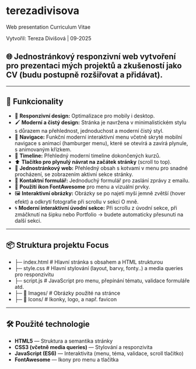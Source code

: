 # terezadivisova
Web presentation Curriculum Vitae

Vytvořil: Tereza Divišová | 09-2025

## 🌐 Jednostránkový responzivní web vytvoření pro prezentaci mých projektů a zkušeností jako CV (budu postupně rozšiřovat a přidávat).

---

## 🚀 **Funkcionality**
- 📱 **Responzivní design:** Optimalizace pro mobily i desktop.
- 🖌️ **Moderní a čistý design:** Stránka je navržena v minimalistickém stylu s důrazem na přehlednost, jednoduchost a moderní čistý styl.
- 🧭 **Navigace:** Funkční moderní interaktivní menu včetně skryté mobilní navigace s animací (hamburger menu), které se otevírá a zavírá plynule, s animovaným křízkem.
- 🌙 **Timeline:** Přehledný moderní timeline dokončených kurzů.
- ⬆️ **Tlačítko pro plynulý návrat na začátek stránky** (scroll to top).
- 📄 **Jednostránkový web:** Přehledný obsah s kotvami v menu pro snadné procházení, se zobrazením aktivní sekce stránky.
- 📝 **Kontaktní formulář:** Jednoduchý formulář pro zaslání zprávy z emailu.
- 🎨 **Použití ikon FontAwesome** pro menu a vizuální prvky.
- 🖼️ **Interaktivní obrázky:** Obrázky se po najetí myši jemně zvětší (hover efekt) a odkrytí fotografie při scrollu v sekci O mně.
- 🌀 **Moderní interaktivní úvodní sekce:** Při scrollu z úvodní sekce, při zmáčknutí na šipku nebo Portfolio -> budete automaticky přesunuti na další sekci.

---

## 📦 **Struktura projektu Focus**
- ├─ index.html            # Hlavní stránka s obsahem a HTML strukturou
- ├─ style.css             # Hlavní stylování (layout, barvy, fonty..) a media queries pro responzivitu
- ├─ script.js             # JavaScript pro menu, přepínání tématu, validace formuláře atd.
- ├─ 📁 Images/            # Obrázky použité na stránce
- ├─ 📁 Icons/              # Ikonky, logo, a např. favicon

---

## 🛠️ **Použité technologie**
- **HTML5** — Struktura a semantika stránky
- **CSS3 (včetně media queries)** — Stylování a responzivita
- **JavaScript (ES6)** — Interaktivita (menu, téma, validace, scroll tlačítko)
- **FontAwesome** — Ikony pro menu a tlačítka
